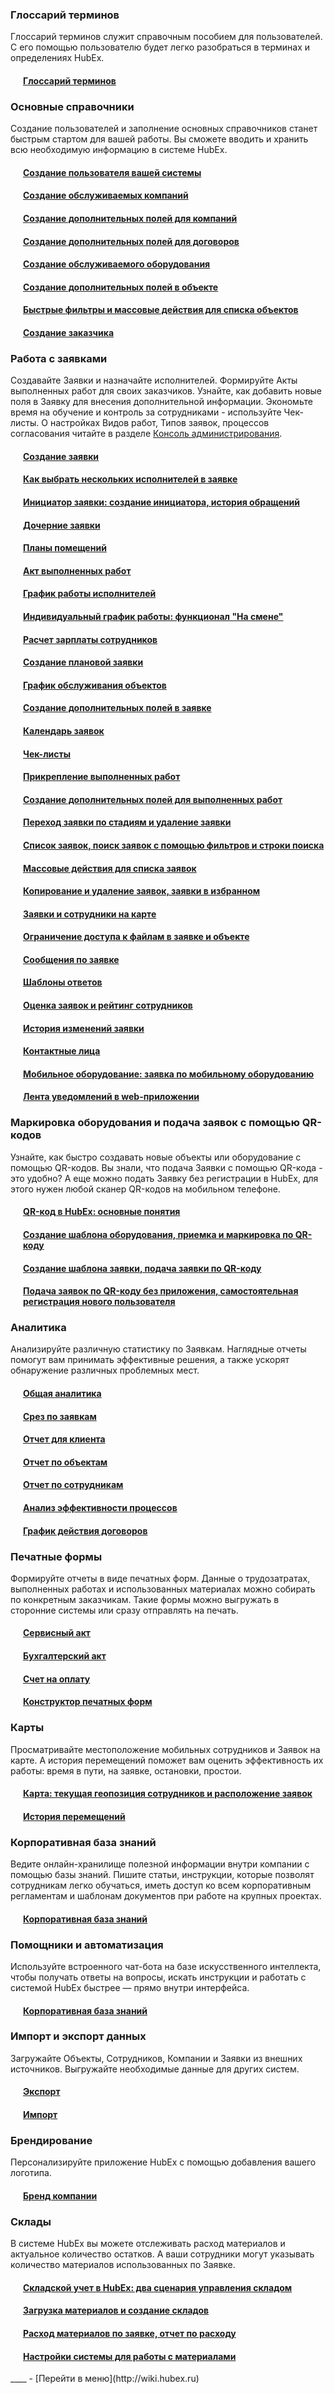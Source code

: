 <script type="text/javascript">
    (function (m, e, t, r, i, k, a) {
        m[i] = m[i] || function () {
            (m[i].a = m[i].a || []).push(arguments)
        };
        m[i].l = 1 * new Date();
        k = e.createElement(t), a = e.getElementsByTagName(t)[0], k.async = 1, k.src = r, a.parentNode.insertBefore(k, a)
    })
    (window, document, "script", "https://mc.yandex.ru/metrika/tag.js", "ym");
    ym('{{ site.yandex_metric }}', "init", {
        id: '{{ site.yandex_metric }}',
        clickmap: true,
        trackLinks: true,
        accurateTrackBounce: true,
        webvisor: true
    });
</script>
<noscript>
    <div><img src="https://mc.yandex.ru/watch/'{{ site.yandex_metric }}'" style="position:absolute; left:-9999px;"
              alt=""/></div>
</noscript>
<!-- /Yandex.Metrika counter -->
<link rel="stylesheet" type="text/css" href="/assets/css/styles.css">

<!--Для успешного начала работы выполните следующие шаги:-->
### Глоссарий терминов
Глоссарий терминов служит справочным пособием для пользователей. С его помощью пользователю будет легко разобраться в терминах и определениях HubEx.
<h4 style="padding-left: 20px;"><a href="/docs/FAQ/RU/user/Glossary.html">Глоссарий терминов</a></h4>

### Основные справочники
Создание пользователей и заполнение основных справочников станет быстрым стартом для вашей работы. Вы сможете вводить и хранить всю необходимую информацию в системе HubEx.

<h4 style="padding-left: 20px;"><a href="/docs/FAQ/RU/user/CreatingUser.html">Создание пользователя вашей системы</a></h4>

<h4 style="padding-left: 20px;">
    <a href="/docs/FAQ/RU/user/CreatingCompany.html">Создание обслуживаемых компаний</a>
</h4>
<h4 style="padding-left: 20px;">
    <a href="/docs/FAQ/RU/user/AdditionalFields.html#AdditionalFields2">Создание дополнительных полей для компаний</a></h4>

<h4 style="padding-left: 20px;">
    <a href="/docs/FAQ/RU/user/AdditionalFields.html#AdditionalFields7">Создание дополнительных полей для договоров</a></h4>
    
<h4 style="padding-left: 20px;">
    <a href="/docs/FAQ/RU/user/CreatingObjects.html">Создание обслуживаемого оборудования</a>
</h4>
<h4 style="padding-left: 20px;">
    <a href="/docs/FAQ/RU/user/AdditionalFields.html#AdditionalFields3">Создание дополнительных полей в объекте</a>
</h4>
<h4 style="padding-left: 20px;">
    <a href="/docs/FAQ/RU/user/GroupActions.html">Быстрые фильтры и массовые действия для списка объектов</a>
</h4>
<h4 style="padding-left: 20px;">
    <a href="/docs/FAQ/RU/user/CreatingCustomer.html">Создание заказчика</a>
</h4>


### Работа с заявками
Создавайте Заявки и назначайте исполнителей. Формируйте Акты выполненных работ для своих заказчиков. Узнайте, как добавить новые поля в Заявку для внесения дополнительной информации. Экономьте время на обучение и контроль за сотрудниками - используйте Чек-листы. О настройках Видов работ, Типов заявок, процессов согласования читайте в разделе <a href="https://wiki.hubex.ru/index_admin.html">Консоль администрирования</a>.

<h4 style="padding-left: 20px;">
    <a href="/docs/FAQ/RU/user/CreatingTicket.html">Создание заявки</a></h4>
<h4 style="padding-left: 20px;">
    <a href="/docs/FAQ/RU/user/SeveralEngineers.html">Как выбрать нескольких исполнителей в заявке</a></h4>


 <h4 style="padding-left: 20px;">
    <a href="/docs/FAQ/RU/user/UsersRequests.html">Инициатор заявки: создание инициатора, история обращений</a></h4>

<!--Пример отображения статьи с тегом span
<h4 style="padding-left: 20px;">
    <a href="/docs/FAQ/RU/user/UsersRequests.html">Инициатор заявки: создание инициатора, история обращений</a><span class="new-badge" title="07.11.2023"></span></h4>-->

 <h4 style="padding-left: 20px;">
    <a href="/docs/FAQ/RU/user/ChildTicket.html">Дочерние заявки</a></h4>
<h4 style="padding-left: 20px;">
    <a href="/docs/FAQ/RU/user/FloorPlan.html">Планы помещений</a></h4>
<h4 style="padding-left: 20px;">
    <a href="/docs/FAQ/RU/user/ActOFAcceptance.html">Акт выполненных работ</a></h4>
<h4 style="padding-left: 20px;">
    <a href="/docs/FAQ/RU/user/Schedule.html">График работы исполнителей</a></h4>
<h4 style="padding-left: 20px;">
    <a href="/docs/FAQ/RU/user/OnDuty.html">Индивидуальный график работы: функционал "На смене"</a></h4>
<h4 style="padding-left: 20px;">
    <a href="/docs/FAQ/RU/user/Prices.html">Расчет зарплаты сотрудников</a></h4>    
<h4 style="padding-left: 20px;">
    <a href="/docs/FAQ/RU/user/PlannedTickets.html">Создание плановой заявки</a></h4>
<h4 style="padding-left: 20px;">
    <a href="/docs/FAQ/RU/user/PlannedTicketsSchedule.html">График обслуживания объектов</a></h4>
<h4 style="padding-left: 20px;">
    <a href="/docs/FAQ/RU/user/AdditionalFields.html#AdditionalFields4">Создание дополнительных полей в заявке</a></h4>

<h4 style="padding-left: 20px;">
    <a href="/docs/FAQ/RU/user/Calendar.html">Календарь заявок</a></h4>
<h4 style="padding-left: 20px;">
    <a href="/docs/FAQ/RU/user/Checklists.html">Чек-листы</a></h4>
<h4 style="padding-left: 20px;">
    <a href="/docs/FAQ/RU/user/AttachingFiles.html">Прикрепление выполненных работ</a></h4>
<h4 style="padding-left: 20px;"><a href="/docs/FAQ/RU/user/AdditionalFields.html#AdditionalFields5">Создание дополнительных полей для выполненных работ</a></h4>
<h4 style="padding-left: 20px;">
    <a href="/docs/FAQ/RU/user/ChangingStatus.html">Переход заявки по стадиям и удаление заявки</a></h4>

<h4 style="padding-left: 20px;">
    <a href="/docs/FAQ/RU/user/Filters.html">Список заявок, поиск заявок с помощью фильтров и строки поиска</a></h4>

<h4 style="padding-left: 20px;">
    <a href="/docs/FAQ/RU/user/GroupActionsForTickets.html">Массовые действия для списка заявок</a></h4>

<h4 style="padding-left: 20px;">
    <a href="/docs/FAQ/RU/user/ElectedTicket.html">Копирование и удаление заявок, заявки в избранном</a></h4>

<h4 style="padding-left: 20px;">
    <a href="/docs/FAQ/RU/user/TicketsOnMap.html">Заявки и сотрудники на карте</a></h4>

<h4 style="padding-left: 20px;">
    <a href="/docs/FAQ/RU/user/ViewRestriction.html">Ограничение доступа к файлам в заявке и объекте</a></h4>
<h4 style="padding-left: 20px;">
    <a href="/docs/FAQ/RU/user/Messages.html">Сообщения по заявке</a></h4>

<h4 style="padding-left: 20px;">
    <a href="/docs/FAQ/RU/user/AnswerTemplate.html">Шаблоны ответов</a></h4>

<h4 style="padding-left: 20px;">
    <a href="/docs/FAQ/RU/user/Rating.html">Оценка заявок и рейтинг сотрудников</a></h4>
<h4 style="padding-left: 20px;">
    <a href="/docs/FAQ/RU/user/HistoryOfChanges.html">История изменений заявки</a></h4>

<h4 style="padding-left: 20px;">
    <a href="/docs/FAQ/RU/user/Contacts.html">Контактные лица</a></h4>

    
<h4 style="padding-left: 20px;">
    <a href="/docs/FAQ/RU/user/MobileObjects.html">Мобильное оборудование: заявка по мобильному оборудованию</a></h4>

 <h4 style="padding-left: 20px;">
    <a href="/docs/FAQ/RU/user/NotificationInWeb.html">Лента уведомлений в web-приложении</a></h4>

### Маркировка оборудования и подача заявок с помощью QR-кодов
Узнайте, как быстро создавать новые объекты или оборудование с помощью QR-кодов. Вы знали, что подача Заявки с помощью QR-кода - это удобно? А еще можно подать Заявку без регистрации в HubEx, для этого нужен любой сканер QR-кодов на мобильном телефоне.

<h4 style="padding-left: 20px;">
    <a href="/docs/FAQ/RU/user/QRcodeMain.html">QR-код в HubEx: основные понятия</a>
</h4>

<h4 style="padding-left: 20px;">
    <a href="/docs/FAQ/RU/user/CreatingObjTemplates.html">Создание шаблона оборудования, приемка и маркировка по QR-коду</a>
</h4>

<h4 style="padding-left: 20px;">
    <a href="/docs/FAQ/RU/user/CreatingTaskTemplates.html">Создание шаблона заявки, подача заявки по QR-коду</a>
</h4>
<h4 style="padding-left: 20px;">
    <a href="/docs/FAQ/RU/user/SelfRegister.html">Подача заявок по QR-коду без приложения, самостоятельная регистрация нового пользователя</a>
</h4>

### Аналитика
<p id="analytics">Анализируйте различную статистику по Заявкам. Наглядные отчеты помогут вам принимать эффективные решения, а также ускорят обнаружение различных проблемных мест.</p>
<h4 style="padding-left: 20px;">
    <a href="/docs/FAQ/RU/user/GeneralAnalytics.html">Общая аналитика</a>
</h4>
<h4 style="padding-left: 20px;">
    <a href="/docs/FAQ/RU/user/TicketsReport.html">Срез по заявкам</a>
</h4>
<h4 style="padding-left: 20px;">
    <a href="/docs/FAQ/RU/user/ClientsAnalytics.html">Отчет для клиента</a></h4>

<h4 style="padding-left: 20px;">
    <a href="/docs/FAQ/RU/user/ObjectsAnalytics.html">Отчет по объектам</a></h4>

<h4 style="padding-left: 20px;">
    <a href="/docs/FAQ/RU/user/EngineersAnalytics.html">Отчет по сотрудникам</a></h4>

<h4 style="padding-left: 20px;">
    <a href="/docs/FAQ/RU/user/ProcessEfficiency.html">Анализ эффективности процессов</a></h4>

 <h4 style="padding-left: 20px;">
    <a href="/docs/FAQ/RU/user/ContractSchedule.html">График действия договоров</a></h4>


### Печатные формы
Формируйте отчеты в виде печатных форм. Данные о трудозатратах, выполненных работах и использованных материалах можно собирать по конкретным заказчикам. Такие формы можно выгружать в сторонние системы или сразу отправлять на печать. 

<h4 style="padding-left: 20px;"><a href="/docs/FAQ/RU/user/PrintedFormAct.html">Сервисный акт</a></h4>
<h4 style="padding-left: 20px;"><a href="/docs/FAQ/RU/user/PrintedFormActOfAccounting.html">Бухгалтерский акт</a></h4>
<h4 style="padding-left: 20px;"><a href="/docs/FAQ/RU/user/PaymentInvoice.html">Счет на оплату</a></h4>
<h4 style="padding-left: 20px;"><a href="/docs/FAQ/RU/user/PrintingFormDesigner.html">Конструктор печатных форм</a></h4>


### Карты
Просматривайте местоположение мобильных сотрудников и Заявок на карте. А история перемещений поможет вам оценить эффективность их работы: время в пути, на заявке, остановки, простои.
<h4 style="padding-left: 20px;">
    <a href="/docs/FAQ/RU/user/GeoPosition.html">Карта: текущая геопозиция сотрудников и расположение заявок</a>
</h4>
<h4 style="padding-left: 20px;">
    <a href="/docs/FAQ/RU/user/Geotracking.html">История перемещений</a>
</h4>
<!--<h4 style="padding-left: 20px;">
    <a href="">Карта</a>
</h4>
<h4 style="padding-left: 20px;">
    <a href="">История перемещений</a>
</h4>-->


<!--
#### [Аналитика](docs/FAQ/RU/user/Analytics.md)-->

### Корпоративная база знаний
Ведите онлайн-хранилище полезной информации внутри компании с помощью базы знаний. Пишите статьи, инструкции, которые позволят сотрудникам легко обучаться, иметь доступ ко всем корпоративным регламентам и шаблонам документов при работе на крупных проектах.

<h4 style="padding-left: 20px;">
    <a href="/docs/FAQ/RU/user/KnowledgeBase.html">Корпоративная база знаний</a>
</h4>

### Помощники и автоматизация
Используйте встроенного чат-бота на базе искусственного интеллекта, чтобы получать ответы на вопросы, искать инструкции и работать с системой HubEx быстрее — прямо внутри интерфейса.
<h4 style="padding-left: 20px;">
    <a href="/docs/FAQ/RU/user/KnowledgeBase.html">Корпоративная база знаний</a>
</h4>

### Импорт и экспорт данных
Загружайте Объекты, Сотрудников, Компании и Заявки из внешних источников. Выгружайте необходимые данные для других систем.
<h4 style="padding-left: 20px;">
    <a href="/docs/FAQ/RU/user/Export.html">Экспорт</a>
</h4>
<h4 style="padding-left: 20px;">
    <a href="/docs/FAQ/RU/user/Import.html">Импорт</a>
</h4>

<!--
#### [Импорт](docs/FAQ/RU/user/Import.md)-->

### Брендирование
Персонализируйте приложение HubEx с помощью добавления вашего логотипа.
<h4 style="padding-left: 20px;">
    <a href="/docs/FAQ/RU/user/Branding.html">Бренд компании</a>
</h4>

<!--
#### [Брендирование](docs/FAQ/RU/user/Branding.md)-->

### Склады
В системе HubEx вы можете отслеживать расход материалов и актуальное количество остатков. А ваши сотрудники могут указывать количество материалов использованных по Заявке.
<h4 style="padding-left: 20px;">
    <a href="/docs/FAQ/RU/user/InventoryAccounting.html">Складской учет в HubEx: два сценария управления складом</a>
</h4>
<h4 style="padding-left: 20px;">
    <a href="/docs/FAQ/RU/user/Materials.html">Загрузка материалов и создание складов</a>
</h4>
<h4 style="padding-left: 20px;">
    <a href="/docs/FAQ/RU/user/Withdrawals.html">Расход материалов по заявке, отчет по
        расходу</a>
</h4>
<!--<h4 style="padding-left: 20px;">
    <a href="/docs/FAQ/RU/user/TicketWithMaterials.html">Подача заявки с указанием рекомендованных материалов</a>
</h4>-->
<h4 style="padding-left: 20px;">
    <a href="/docs/FAQ/RU/user/SettingsWithMaterials.html">Настройки системы для работы с материалами</a>
</h4>
____
- [Перейти в меню](http://wiki.hubex.ru)
